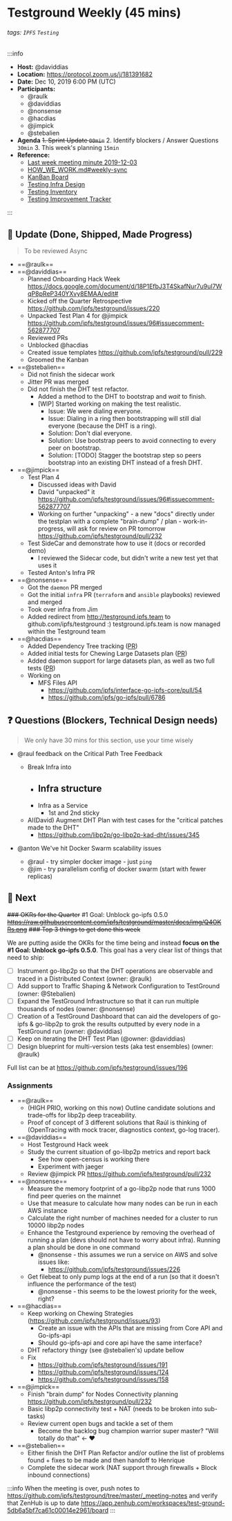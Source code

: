 Testground Weekly (45 mins)
===

###### tags: `IPFS` `Testing`

:::info
- **Host:** @daviddias
- **Location:** https://protocol.zoom.us/j/181391682
- **Date:** Dec 10, 2019 6:00 PM (UTC)
- **Participants:**
    - @raulk
    - @daviddias
    - @nonsense
    - @hacdias
    - @jimpick
    - @stebalien
- **Agenda**
  ~~1. Sprint Update `00min`~~
  2. Identify blockers / Answer Questions `30min`
  3. This week's planning `15min`
- **Reference:** 
  - [Last week meeting minute 2019-12-03](https://github.com/ipfs/testground/blob/master/_meeting-notes/2019-12-03.md)
  - [HOW_WE_WORK.md#weekly-sync](https://github.com/ipfs/testground/blob/master/docs/HOW_WE_WORK.md#weekly-sync)
  - [KanBan Board](https://app.zenhub.com/workspaces/test-ground-5db6a5bf7ca61c00014e2961/board)
  - [Testing Infra Design](https://github.com/ipfs/testground/blob/master/docs/SPEC.md)
  - [Testing Inventory](https://github.com/ipfs/testground/blob/master/docs/test-inventory.md)
  - [Testing Improvement Tracker](https://docs.google.com/spreadsheets/d/1xyqyGUF-oe3x9ln88YonVeOMWWdknik74lVgL_3dBY8/edit#gid=0)

:::

## :mega: Update (Done, Shipped, Made Progress)
> To be reviewed Async

- ==@raulk==
- ==@daviddias==
  - Planned Onboarding Hack Week https://docs.google.com/document/d/18P1EfbJ3T4SkafNur7u9uI7WqP8pReP340YXvy8EMAA/edit#
  - Kicked off the Quarter Retrospective https://github.com/ipfs/testground/issues/220
  - Unpacked Test Plan 4 for @jimpick https://github.com/ipfs/testground/issues/96#issuecomment-562877707
  - Reviewed PRs
  - Unblocked @hacdias
  - Created issue templates https://github.com/ipfs/testground/pull/229
  - Groomed the Kanban
- ==@stebalien==
  - Did not finish the sidecar work
  - Jitter PR was merged
  - Did not finish the DHT test refactor.
      - Added a method to the DHT to bootstrap and _wait_ to finish.
      - [WIP] Started working on making the test realistic.
          - Issue: We were dialing everyone.
          - Issue: Dialing in a ring then bootstrapping will still dial everyone (because the DHT is a ring).
          - Solution: Don't dial everyone.
          - Solution: Use bootstrap peers to avoid connecting to every peer on bootstrap.
          - Solution: [TODO] Stagger the bootstrap step so peers bootstrap into an existing DHT instead of a fresh DHT.
- ==@jimpick==
    - Test Plan 4
        - Discussed ideas with David
        - David "unpacked" it https://github.com/ipfs/testground/issues/96#issuecomment-562877707
        - Working on further "unpacking" - a new "docs" directly under the testplan with a complete "brain-dump" / plan - work-in-progress, will ask for review on PR tomorrow https://github.com/ipfs/testground/pull/232
    - Test SideCar and demonstrate how to use it (docs or recorded demo)
        - I reviewed the Sidecar code, but didn't write a new test yet that uses it
    - Tested Anton's Infra PR
- ==@nonsense==
    - Got the `daemon` PR merged
    - Got the initial `infra` PR (`terraform` and `ansible` playbooks) reviewed and merged
    - Took over infra from Jim
    - Added redirect from http://testground.ipfs.team to github.com/ipfs/testground :) testground.ipfs.team is now managed within the Testground team
- ==@hacdias==
    - Added Dependency Tree tracking ([PR](https://github.com/ipfs/testground/pull/204))
    - Added initial tests for Chewing Large Datasets plan ([PR](https://github.com/ipfs/testground/pull/58))
    - Added daemon support for large datasets plan, as well as two full tests ([PR](https://github.com/ipfs/testground/pull/223))
    - Working on
        - MFS Files API
            - https://github.com/ipfs/interface-go-ipfs-core/pull/54
            - https://github.com/ipfs/go-ipfs/pull/6786



## :question: Questions (Blockers, Technical Design needs)
> We only have 30 mins for this section, use your time wisely

- @raul feedback on the Critical Path Tree Feedback
  - Break Infra into
    - Infra structure
      - 
    - Infra as a Service
      - 1st and 2nd sticky
  - AI(David) Augment DHT Plan with test cases for the "critical patches made to the DHT"
    - https://github.com/libp2p/go-libp2p-kad-dht/issues/345

- @anton We've hit Docker Swarm scalability issues
  - @raul - try simpler docker image - just `ping`
  - @jim - try parallelism config of docker swarm (start with fewer replicas)

## :dart: Next

~~### OKRs for the Quarter~~ #1 Goal: Unblock go-ipfs 0.5.0
~~https://raw.githubusercontent.com/ipfs/testground/master/docs/img/Q4OKRs.png~~
~~### Top 3 things to get done this week~~

We are putting aside the OKRs for the time being and instead **focus on the #1 Goal: Unblock go-ipfs 0.5.0**. This goal has a very clear list of things that need to ship:

- [ ] Instrument go-libp2p so that the DHT operations are observable and traced in a Distributed Context (owner: @raulk)
- [ ] Add support to Traffic Shaping & Network Configuration to TestGround (owner: @Stebalien)
- [ ] Expand the TestGround Infrastructure so that it can run multiple thousands of nodes (owner: @nonsense)
- [ ] Creation of a TestGround Dashboard that can aid the developers of go-ipfs & go-libp2p to grok the results outputted by every node in a TestGround run (owner: @daviddias)
- [ ] Keep on iterating the DHT Test Plan (@owner: @daviddias)
- [ ] Design blueprint for multi-version tests (aka test ensembles) (owner: @raulk)

Full list can be at https://github.com/ipfs/testground/issues/196



### Assignments

- ==@raulk==
    - (HIGH PRIO, working on this now) Outline candidate solutions and trade-offs for libp2p deep traceability.
    - Proof of concept of 3 different solutions that Raúl is thinking of (OpenTracing with mock tracer, diagnostics context, go-log tracer).
- ==@daviddias==
  - Host Testground Hack week
  - Study the current situation of go-libp2p metrics and report back
    - See how open-census is working there
    - Experiment with jaeger 
  - Review @jimpick PR https://github.com/ipfs/testground/pull/232
- ==@nonsense==
  - Measure the memory footprint of a go-libp2p node that runs 1000 find peer queries on the mainnet
  - Use that measure to calculate how many nodes can be run in each AWS instance
  - Calculate the right number of machines needed for a cluster to run 10000 libp2p nodes
  - Enhance the Testground experience by removing the overhead of running a plan (devs should not have to worry about infra). Running a plan should be done in one command
      - @nonsense - this assumes we run a service on AWS and solve issues like:
          - https://github.com/ipfs/testground/issues/226
  - Get filebeat to only pump logs at the end of a run (so that it doesn't influence the performance of the test)
      - @nonsense - this seems to be the lowest priority for the week, right?
- ==@hacdias==
  - Keep working on Chewing Strategies (https://github.com/ipfs/testground/issues/93)
      - Create an issue with the APIs that are missing from Core API and Go-ipfs-api
      - Should go-ipfs-api and core api have the same interface?
  - DHT refactory thingy (see @stebalien's) update bellow
  - Fix
    - https://github.com/ipfs/testground/issues/191
    - https://github.com/ipfs/testground/issues/124
    - https://github.com/ipfs/testground/issues/158
- ==@jimpick==
  - Finish "brain dump" for Nodes Connectivity planning https://github.com/ipfs/testground/pull/232
  - Basic libp2p connectivity test + NAT (needs to be broken into sub-tasks)
  - Review current open bugs and tackle a set of them
    - Become the backlog bug champion warrior super master? "Will totally do that" <- ❤️
- ==@stebalien==
  - Either finish the DHT Plan Refactor and/or outline the list of problems found + fixes to be made and then handoff to Henrique
  - Complete the sidecar work (NAT support through firewalls + Block inbound connections)


:::info
When the meeting is over, push notes to https://github.com/ipfs/testground/tree/master/_meeting-notes and verify that ZenHub is up to date https://app.zenhub.com/workspaces/test-ground-5db6a5bf7ca61c00014e2961/board
:::

